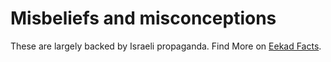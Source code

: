 # Misbeliefs and misconceptions

These are largely backed by Israeli propaganda.
Find More on [Eekad Facts](https://twitter.com/EekadFacts).
